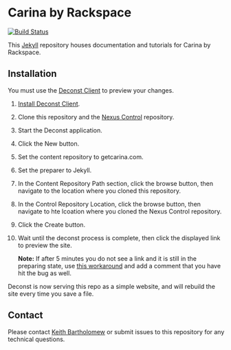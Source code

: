 # Carina by Rackspace

[![Build Status](https://build.developer.rackspace.com/getcarina/getcarina.com/badge?branch=master)](https://build.developer.rackspace.com/getcarina/getcarina.com/)

This [Jekyll](http://jekyllrb.com/) repository houses documentation and tutorials for Carina by Rackspace.

## Installation
You must use the [Deconst Client][deconst-client] to preview your changes.

1. [Install Deconst Client][deconst-client].
1. Clone this repository and the [Nexus Control][nexus-control] repository.
1. Start the Deconst application.
1. Click the New button.
1. Set the content repository to getcarina.com.
1. Set the preparer to Jekyll.
1. In the Content Repository Path section, click the browse button, then navigate to the location where you cloned this repository.
1. In the Control Repository Location, click the browse button, then navigate to hte lcoation where you cloned the Nexus Control repository.
1. Click the Create button.
1. Wait until the deconst process is complete, then click the displayed link to preview the site.

    **Note:** If after 5 minutes you do not see a link and it is still in the preparing state, use [this workaround](https://github.com/deconst/client/issues/50) and add a comment that you have hit the bug as well.

Deconst is now serving this repo as a simple website, and will rebuild the site every time you save a file.

[deconst-client]: https://github.com/deconst/client
[nexus-control]: https://github.com/rackerlabs/nexus-control

## Contact

Please contact [Keith Bartholomew](https://github.com/ktbartholomew) or submit issues to this repository for any technical questions.
